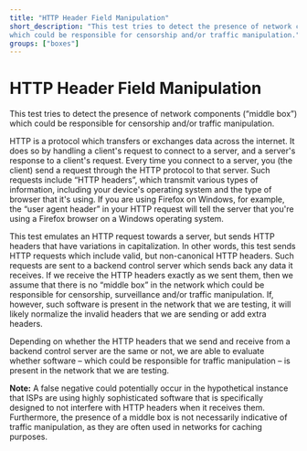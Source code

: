 ```yaml
---
title: "HTTP Header Field Manipulation"
short_description: "This test tries to detect the presence of network components (“middle box”)
which could be responsible for censorship and/or traffic manipulation."
groups: ["boxes"]
---
```

# HTTP Header Field Manipulation

This test tries to detect the presence of network components (“middle box”)
which could be responsible for censorship and/or traffic manipulation.

HTTP is a protocol which transfers or exchanges data across the internet. It
does so by handling a client's request to connect to a server, and a server's
response to a client's request. Every time you connect to a server, you (the
client) send a request through the HTTP protocol to that server. Such requests
include “HTTP headers”, which transmit various types of information, including
your device's operating system and the type of browser that it's using. If you
are using Firefox on Windows, for example, the “user agent header” in your HTTP
request will tell the server that you're using a Firefox browser on a Windows
operating system.

This test emulates an HTTP request towards a server, but sends HTTP headers that
have variations in capitalization. In other words, this test sends HTTP requests
which include valid, but non-canonical HTTP headers. Such requests are sent to a
backend control server which sends back any data it receives. If we receive the
HTTP headers exactly as we sent them, then we assume that there is no “middle
box” in the network which could be responsible for censorship, surveillance
and/or traffic manipulation. If, however, such software is present in the
network that we are testing, it will likely normalize the invalid headers that
we are sending or add extra headers.

Depending on whether the HTTP headers that we send and receive from a backend
control server are the same or not, we are able to evaluate whether software –
which could be responsible for traffic manipulation – is present in the network
that we are testing.

**Note:** A false negative could potentially occur in the hypothetical instance
that ISPs are using highly sophisticated software that is specifically designed
to not interfere with HTTP headers when it receives them. Furthermore, the
presence of a middle box is not necessarily indicative of traffic manipulation,
as they are often used in networks for caching purposes.
